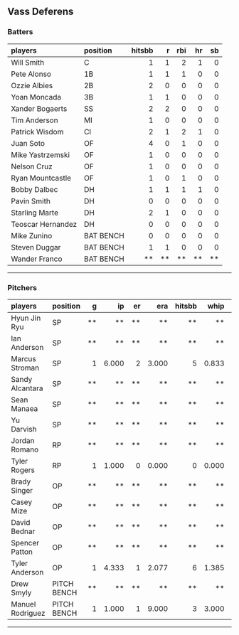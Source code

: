 ## Vass Deferens

### Batters

 
|players           |position  | hitsbb|  r| rbi| hr| sb| 
|:-----------------|:---------|------:|--:|---:|--:|--:| 
|Will Smith        |C         |      1|  1|   2|  1|  0| 
|Pete Alonso       |1B        |      1|  1|   1|  0|  0| 
|Ozzie Albies      |2B        |      2|  0|   0|  0|  0| 
|Yoan Moncada      |3B        |      1|  1|   0|  0|  0| 
|Xander Bogaerts   |SS        |      2|  2|   0|  0|  0| 
|Tim Anderson      |MI        |      1|  0|   0|  0|  0| 
|Patrick Wisdom    |CI        |      2|  1|   2|  1|  0| 
|Juan Soto         |OF        |      4|  0|   1|  0|  0| 
|Mike Yastrzemski  |OF        |      1|  0|   0|  0|  0| 
|Nelson Cruz       |OF        |      1|  0|   0|  0|  0| 
|Ryan Mountcastle  |OF        |      1|  0|   1|  0|  0| 
|Bobby Dalbec      |DH        |      1|  1|   1|  1|  0| 
|Pavin Smith       |DH        |      0|  0|   0|  0|  0| 
|Starling Marte    |DH        |      2|  1|   0|  0|  0| 
|Teoscar Hernandez |DH        |      0|  0|   0|  0|  0| 
|Mike Zunino       |BAT BENCH |      0|  0|   0|  0|  0| 
|Steven Duggar     |BAT BENCH |      1|  1|   0|  0|  0| 
|Wander Franco     |BAT BENCH |     **| **|  **| **| **| 


* * *

### Pitchers

 
|players          |position    |  g|    ip| er|   era| hitsbb|  whip| so|  w| sv| 
|:----------------|:-----------|--:|-----:|--:|-----:|------:|-----:|--:|--:|--:| 
|Hyun Jin Ryu     |SP          | **|    **| **|    **|     **|    **| **| **| **| 
|Ian Anderson     |SP          | **|    **| **|    **|     **|    **| **| **| **| 
|Marcus Stroman   |SP          |  1| 6.000|  2| 3.000|      5| 0.833|  8|  0|  0| 
|Sandy Alcantara  |SP          | **|    **| **|    **|     **|    **| **| **| **| 
|Sean Manaea      |SP          | **|    **| **|    **|     **|    **| **| **| **| 
|Yu Darvish       |SP          | **|    **| **|    **|     **|    **| **| **| **| 
|Jordan Romano    |RP          | **|    **| **|    **|     **|    **| **| **| **| 
|Tyler Rogers     |RP          |  1| 1.000|  0| 0.000|      0| 0.000|  1|  0|  0| 
|Brady Singer     |OP          | **|    **| **|    **|     **|    **| **| **| **| 
|Casey Mize       |OP          | **|    **| **|    **|     **|    **| **| **| **| 
|David Bednar     |OP          | **|    **| **|    **|     **|    **| **| **| **| 
|Spencer Patton   |OP          | **|    **| **|    **|     **|    **| **| **| **| 
|Tyler Anderson   |OP          |  1| 4.333|  1| 2.077|      6| 1.385|  5|  0|  0| 
|Drew Smyly       |PITCH BENCH | **|    **| **|    **|     **|    **| **| **| **| 
|Manuel Rodriguez |PITCH BENCH |  1| 1.000|  1| 9.000|      3| 3.000|  0|  0|  0| 


* * *


